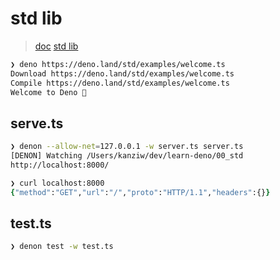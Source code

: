 # std lib
> [doc](https://doc.deno.land/https/github.com/denoland/deno/releases/latest/download/lib.deno.d.ts)
> [std lib](https://deno.land/std/)

```zsh
❯ deno https://deno.land/std/examples/welcome.ts
Download https://deno.land/std/examples/welcome.ts
Compile https://deno.land/std/examples/welcome.ts
Welcome to Deno 🦕
```

## serve.ts

```zsh
❯ denon --allow-net=127.0.0.1 -w server.ts server.ts
[DENON] Watching /Users/kanziw/dev/learn-deno/00_std
http://localhost:8000/

❯ curl localhost:8000
{"method":"GET","url":"/","proto":"HTTP/1.1","headers":{}}
```

## test.ts

```zsh
❯ denon test -w test.ts
```
